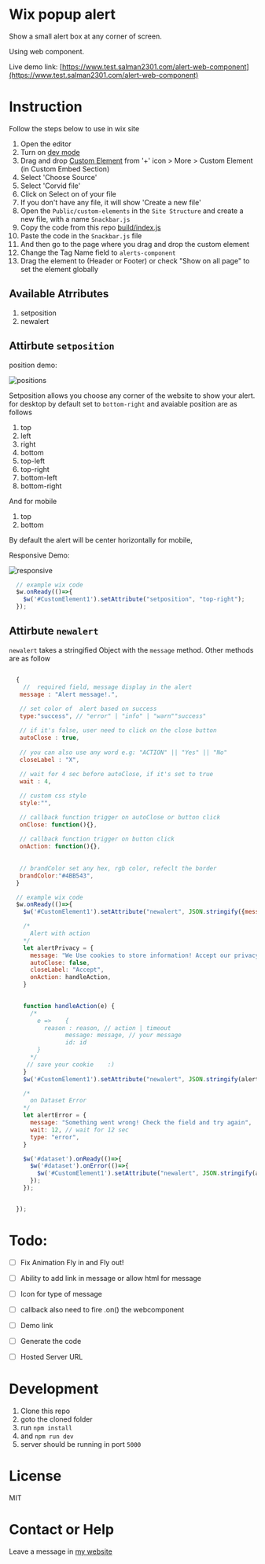 #  Wix popup alert
  
  Show a small alert box at any corner of screen.

  Using web component. 
  
  Live demo link: [https://www.test.salman2301.com/alert-web-component](https://www.test.salman2301.com/alert-web-component)


# Instruction
  Follow the steps below to use in wix site
  1. Open the editor
  2. Turn on [dev mode](https://support.wix.com/en/article/about-corvid-by-wix#to-enable-corvid-on-your-site)
  3. Drag and drop [Custom Element](https://support.wix.com/en/article/corvid-about-custom-elements-8253009) from '+' icon > More > Custom Element (in Custom Embed Section)
  4. Select 'Choose Source'
  5. Select 'Corvid file'
  7. Click on Select on of your file
  8. If you don't have any file, it will show 'Create a new file'
  9. Open the `Public/custom-elements` in the `Site Structure` and create a new file, with a name `Snackbar.js`
  10. Copy the code from this repo [build/index.js](build/index.js)
  11. Paste the code in the `Snackbar.js` file
  12. And then go to the page where you drag and drop the custom element
  13. Change the Tag Name field to `alerts-component`
  14. Drag the element to (Header or Footer) or check "Show on all page" to set the element globally 

## Available Atrributes
  1. setposition
  2. newalert

## Attirbute `setposition`

  position demo:

  ![positions](/readmeDoc/position.gif)
  
  Setposition allows you choose any corner of the website to show your alert. for desktop by default set to `bottom-right` and avaiable position are as follows
  1. top
  2. left
  3. right
  4. bottom
  5. top-left
  6. top-right
  7. bottom-left
  8. bottom-right

  And for mobile
  1. top
  2. bottom

  By default the alert will be center horizontally for mobile, 

  Responsive Demo:

  ![responsive](/readmeDoc/responsive.gif)


  ```js
    // example wix code
    $w.onReady(()=>{
      $w('#CustomElement1').setAttribute("setposition", "top-right");
    });

  ```

## Attirbute `newalert`
  `newalert` takes a stringified Object with the `message` method.
  Other methods are as follow

```js

  {
    //  required field, message display in the alert
   message : "Alert message!.",
   
   // set color of  alert based on success
   type:"success", // "error" | "info" | "warn""success" 

   // if it's false, user need to click on the close button
   autoClose : true,
   
   // you can also use any word e.g: "ACTION" || "Yes" || "No"
   closeLabel : "X", 
   
   // wait for 4 sec before autoClose, if it's set to true
   wait : 4,

   // custom css style
   style:"", 

   // callback function trigger on autoClose or button click
   onClose: function(){},
   
   // callback function trigger on button click
   onAction: function(){}, 
   
   
   // brandColor set any hex, rgb color, refeclt the border
   brandColor:"#4BB543",
  }

```

```js
  // example wix code
  $w.onReady(()=>{
    $w('#CustomElement1').setAttribute("newalert", JSON.stringify({message: "hellow world!"}));

```

```js
    /*
      Alert with action
    */
    let alertPrivacy = {
      message: "We Use cookies to store information! Accept our privacy policy!",
      autoClose: false,
      closeLabel: "Accept",
      onAction: handleAction,
    }

    
    function handleAction(e) {
      /*
        e => 	{
          reason : reason, // action | timeout
			    message: message, // your message
			    id: id
        }
      */
     // save your cookie	:)
    }
    $w('#CustomElement1').setAttribute("newalert", JSON.stringify(alertPrivacy));
```

```js
    /*
      on Dataset Error
    */
    let alertError = {
      message: "Something went wrong! Check the field and try again",
      wait: 12, // wait for 12 sec
      type: "error",
    }

    $w('#dataset').onReady(()=>{
      $w('#dataset').onError(()=>{
        $w('#CustomElement1').setAttribute("newalert", JSON.stringify(alertError));
      });
    });


  });
```

# Todo:
- [ ] Fix Animation Fly in and Fly out!
- [ ] Ability to add link in message or allow html for message
- [ ] Icon for type of message
- [ ] callback also need to fire .on() the webcomponent
- [ ] Demo link
- [ ] Generate the code
- [ ] Hosted Server URL

  
# Development
1. Clone this repo
2. goto the cloned folder
3. run `npm install`
4. and `npm run dev`
5. server should be running in port `5000`

# License
MIT

# Contact or Help
Leave a message in [my website](https://salman2301.com)
